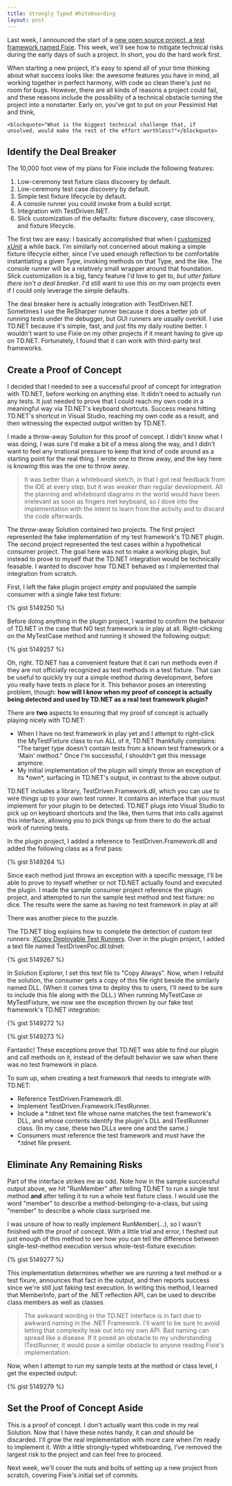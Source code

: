 ```yaml
---
title: Strongly Typed Whiteboarding
layout: post
---
```


Last week, I announced the start of a [new open source project, a test framework named Fixie](http://www.headspring.com/patrick/insufficiently-round-wheels/).  This week, we'll see how to mitigate technical risks during the early days of such a project.  In short, you do the hard work first.

When starting a new project, it's easy to spend all of your time thinking about what success looks like: the awesome features you have in mind, all working together in perfect harmony, with code so clean there's just no room for bugs.  However, there are all kinds of reasons a project could fail, and these reasons include the possibility of a technical obstacle turning the project into a nonstarter.  Early on, you've got to put on your Pessimist Hat and think,

    <blockquote>"What is the biggest technical challenge that, if unsolved, would make the rest of the effort worthless?"</blockquote>

## Identify the Deal Breaker

The 10,000 foot view of my plans for Fixie include the following features:
<ol>
<li>Low-ceremony test fixture class discovery by default.</li>
<li>Low-ceremony test case discovery by default.</li>
<li>Simple test fixture lifecycle by default.</li>
<li>A console runner you could invoke from a build script.</li>
<li>Integration with TestDriven.NET.</li>
<li>Slick customization of the defaults: fixture discovery, case discovery, and fixture lifecycle.</li>
</ol>

The first two are easy: I basically accomplished that when I [customized xUnit](http://www.headspring.com/patrick/low-ceremony-xunit/) a while back.  I'm similarly not concerned about making a simple fixture lifecycle either, since I've used enough reflection to be comfortable instantiating a given Type, invoking methods on that Type, and the like.  The console runner will be a relatively small wrapper around that foundation.  Slick customization is a big, fancy feature I'd love to get to, *but utter failure there isn't a deal breaker*.  I'd still want to use this on my own projects even if I could only leverage the simple defaults.

The deal breaker here is actually integration with TestDriven.NET.  Sometimes I use the ReSharper runner because it does a better job of running tests under the debugger, but GUI runners are usually overkill.  I use TD.NET because it's simple, fast, and just fits my daily routine better.  I wouldn't want to use Fixie on my other projects if it meant having to give up on TD.NET.  Fortunately, I found that it can work with third-party test frameworks.

## Create a Proof of Concept

I decided that I needed to see a successful proof of concept for integration with TD.NET, before working on anything else.  It didn't need to actually run any tests.  It just needed to prove that I could reach my own code in a meaningful way via TD.NET's keyboard shortcuts.  Success means hitting TD.NET's shortcut in Visual Studio, reaching my own code as a result, and then witnessing the expected output written by TD.NET.

I made a throw-away Solution for this proof of concept.  I didn't know what I was doing, I was sure I'd make a bit of a mess along the way, and I didn't want to feel any irrational pressure to keep that kind of code around as a starting point for the real thing.  I wrote one to throw away, and the key here is *knowing* this was the one to throw away.

<blockquote>It was better than a whiteboard sketch, in that I got real feedback from the IDE at every step, but it was weaker than regular development.  All the planning and whiteboard diagrams in the world would have been irrelevant as soon as fingers met keyboard, so I dove into the implementation with the intent to learn from the activity and to discard the code afterwards.</blockquote>

The throw-away Solution contained two projects.  The first project represented the fake implementation of my test framework's TD.NET plugin.  The second project represented the test cases within a hypothetical consumer project.  The goal here was not to make a working plugin, but instead to prove to myself that the TD.NET integration would be technically feasable.  I wanted to discover how TD.NET behaved as I implemented that integration from scratch.

First, I left the fake plugin project *empty* and populated the sample consumer with a single fake test fixture:

{% gist 5149250 %}

Before doing anything in the plugin project, I wanted to confirm the behavior of TD.NET in the case that NO test framework is in play at all.  Right-clicking on the MyTestCase method and running it showed the following output:

{% gist 5149257 %}

Oh, right.  TD.NET has a convenient feature that it can run methods even if they are not officially recognized as test methods in a test fixture.  That can be useful to quickly try out a simple method during development, before you really have tests in place for it.  This behavior poses an interesting problem, though: **how will I *know* when my proof of concept is actually being detected and used by TD.NET as a real test framework plugin?**

There are **two** aspects to ensuring that my proof of concept is actually playing nicely with TD.NET:
<ul>
    <li>When I have no test framework in play yet and I attempt to right-click the MyTestFixture class to run ALL of it, TD.NET thankfully complains: "The target type doesn't contain tests from a known test framework or a 'Main' method."  Once I'm successful, I shouldn't get this message anymore.</li>
    <li>My initial implementation of the plugin will simply throw an exception of its *own*, surfacing in TD.NET's output, in contrast to the above output.</li>
</ul>

TD.NET includes a library, TestDriven.Framework.dll, which you can use to wire things up to your own test runner.  It contains an interface that you must implement for your plugin to be detected.  TD.NET plugs into Visual Studio to pick up on keyboard shortcuts and the like, then turns that into calls against this interface, allowing you to pick things up from there to do the actual work of running tests.

In the plugin project, I added a reference to TestDriven.Framework.dll and added the following class as a first pass:

{% gist 5149264 %}

Since each method just throws an exception with a specific message, I'll be able to prove to myself whether or not TD.NET actually found and executed the plugin.  I made the sample consumer project reference the plugin project, and attempted to run the sample test method and test fixture: no dice.  The results were the same as having no test framework in play at all!

There was another piece to the puzzle.

The TD.NET blog explains how to complete the detection of custom test runners: [XCopy Deployable Test Runners](http://weblogs.asp.net/nunitaddin/archive/2009/11/05/testdriven-net-2-24-xcopy-deployable-test-runners.aspx).  Over in the plugin project, I added a text file named TestDrivenPoc.dll.tdnet:

{% gist 5149267 %}

In Solution Explorer, I set this text file to "Copy Always".  Now, when I rebuild the solution, the consumer gets a copy of this file right beside the similarly named DLL.  (When it comes time to deploy this to users, I'll need to be sure to include this file along with the DLL.)  When running MyTestCase or MyTestFixture, we now see the exception thrown by our fake test framework's TD.NET integration:

{% gist 5149272 %}

{% gist 5149273 %}

Fantastic!  These exceptions prove that TD.NET was able to find our plugin and call methods on it, instead of the default behavior we saw when there was no test framework in place.

To sum up, when creating a test framework that needs to integrate with TD.NET:
<ul>
    <li>Reference TestDriven.Framework.dll.</li>
    <li>Implement TestDriven.Framework.ITestRunner.</li>
    <li>Include a *.tdnet text file whose name matches the test framework's DLL, and whose contents identify the plugin's DLL and ITestRunner class. (In my case, these two DLLs were one and the same.)</li>
    <li>Consumers must reference the test framework and must have the *.tdnet file present.</li>
</ul>

## Eliminate Any Remaining Risks

Part of the interface strikes me as odd.  Note how in the sample successful output above, we hit "RunMember" after telling TD.NET to run a single test method **and** after telling it to run a whole test fixture class.  I would use the word "member" to describe a method-belonging-to-a-class, but using "member" to describe a whole class surprised me.

I was unsure of how to really implement RunMember(...), so I wasn't finished with the proof of concept.  With a little trial and error, I fleshed out just enough of this method to see how you can tell the difference between single-test-method execution versus whole-test-fixture execution:

{% gist 5149277 %}

This implementation determines whether we are running a test method or a test fixure, announces that fact in the output, and then reports success since we're still just faking test execution.  In writing this method, I learned that MemberInfo, part of the .NET reflection API, can be used to describe class members as well as classes.

<blockquote>The awkward wording in the TD.NET interface is in fact due to awkward naming in the .NET Framework.  I'll want to be sure to avoid letting that complexity leak out into my own API.  Bad naming can spread like a disease.  If it posed an obstacle to my understanding ITestRunner, it would pose a similar obstacle to anyone reading Fixie's implementation.</blockquote>

Now, when I attempt to run my sample tests at the method or class level, I get the expected output:

{% gist 5149279 %}

## Set the Proof of Concept Aside

This is a proof of concept.  I don't actually want this code in my real Solution.  Now that I have these notes handy, it can *and should* be discarded.  I'll grow the real implementation with more care when I'm ready to implement it.  With a little strongly-typed whiteboarding, I've removed the largest risk to the project and can feel free to proceed.

Next week, we'll cover the nuts and bolts of setting up a new project from scratch, covering Fixie's initial set of commits.